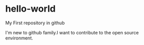 # hello-world
My First repository in github


I'm new to github family.I want to contribute to the open source environment.
